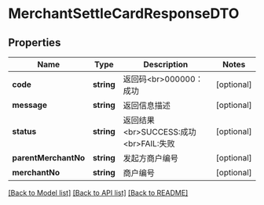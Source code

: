 # MerchantSettleCardResponseDTO

## Properties
Name | Type | Description | Notes
------------ | ------------- | ------------- | -------------
**code** | **string** | 返回码&lt;br&gt;000000：成功 | [optional] 
**message** | **string** | 返回信息描述 | [optional] 
**status** | **string** | 返回结果&lt;br&gt;SUCCESS:成功&lt;br&gt;FAIL:失败 | [optional] 
**parentMerchantNo** | **string** | 发起方商户编号 | [optional] 
**merchantNo** | **string** | 商户编号 | [optional] 

[[Back to Model list]](../README.md#documentation-for-models) [[Back to API list]](../README.md#documentation-for-api-endpoints) [[Back to README]](../README.md)


